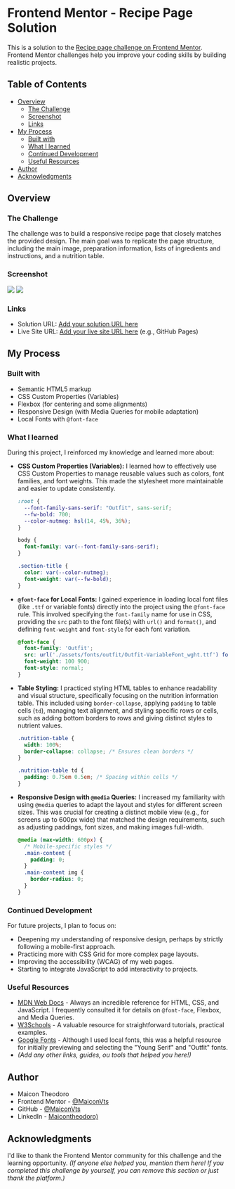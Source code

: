 # Frontend Mentor - Recipe Page Solution

This is a solution to the [Recipe page challenge on Frontend Mentor](https://www.frontendmentor.io/challenges/recipe-page-KiTsR8QQKm). Frontend Mentor challenges help you improve your coding skills by building realistic projects.

## Table of Contents

- [Overview](#overview)
  - [The Challenge](#the-challenge)
  - [Screenshot](#screenshot)
  - [Links](#links)
- [My Process](#my-process)
  - [Built with](#built-with)
  - [What I learned](#what-i-learned)
  - [Continued Development](#continued-development)
  - [Useful Resources](#useful-resources)
- [Author](#author)
- [Acknowledgments](#acknowledgments)

## Overview

### The Challenge

The challenge was to build a responsive recipe page that closely matches the provided design. The main goal was to replicate the page structure, including the main image, preparation information, lists of ingredients and instructions, and a nutrition table.

### Screenshot

![](./design/solution-desktop.png) ![](./design/solution.mobile.png)

### Links

- Solution URL: [Add your solution URL here](https://www.frontendmentor.io/solutions/your-solution-url-here)
- Live Site URL: [Add your live site URL here](https://your-live-site-url.com) (e.g., GitHub Pages)

## My Process

### Built with

- Semantic HTML5 markup
- CSS Custom Properties (Variables)
- Flexbox (for centering and some alignments)
- Responsive Design (with Media Queries for mobile adaptation)
- Local Fonts with `@font-face`

### What I learned

During this project, I reinforced my knowledge and learned more about:

- **CSS Custom Properties (Variables):** I learned how to effectively use CSS Custom Properties to manage reusable values such as colors, font families, and font weights. This made the stylesheet more maintainable and easier to update consistently.
    ```css
    :root {
      --font-family-sans-serif: "Outfit", sans-serif;
      --fw-bold: 700;
      --color-nutmeg: hsl(14, 45%, 36%); 
    }

    body {
      font-family: var(--font-family-sans-serif);
    }

    .section-title {
      color: var(--color-nutmeg);
      font-weight: var(--fw-bold);
    }
    ```

- **`@font-face` for Local Fonts:** I gained experience in loading local font files (like `.ttf` or variable fonts) directly into the project using the `@font-face` rule. This involved specifying the `font-family` name for use in CSS, providing the `src` path to the font file(s) with `url()` and `format()`, and defining `font-weight` and `font-style` for each font variation.
    ```css
    @font-face {
      font-family: 'Outfit';
      src: url('./assets/fonts/outfit/Outfit-VariableFont_wght.ttf') format('truetype-variations');
      font-weight: 100 900; 
      font-style: normal;
    }
    ```

- **Table Styling:** I practiced styling HTML tables to enhance readability and visual structure, specifically focusing on the nutrition information table. This included using `border-collapse`, applying `padding` to table cells (`td`), managing text alignment, and styling specific rows or cells, such as adding bottom borders to rows and giving distinct styles to nutrient values.
    ```css
    .nutrition-table {
      width: 100%;
      border-collapse: collapse; /* Ensures clean borders */
    }

    .nutrition-table td {
      padding: 0.75em 0.5em; /* Spacing within cells */
    }
    ```

- **Responsive Design with `@media` Queries:** I increased my familiarity with using `@media` queries to adapt the layout and styles for different screen sizes. This was crucial for creating a distinct mobile view (e.g., for screens up to 600px wide) that matched the design requirements, such as adjusting paddings, font sizes, and making images full-width.
    ```css
    @media (max-width: 600px) {
      /* Mobile-specific styles */
      .main-content {
        padding: 0;
      }
      .main-content img {
        border-radius: 0;
      }
    }
    ```

### Continued Development

For future projects, I plan to focus on:

- Deepening my understanding of responsive design, perhaps by strictly following a mobile-first approach.
- Practicing more with CSS Grid for more complex page layouts.
- Improving the accessibility (WCAG) of my web pages.
- Starting to integrate JavaScript to add interactivity to projects.

### Useful Resources

- [MDN Web Docs](https://developer.mozilla.org/) - Always an incredible reference for HTML, CSS, and JavaScript. I frequently consulted it for details on `@font-face`, Flexbox, and Media Queries.
- [W3Schools](https://www.w3schools.com) - A valuable resource for straightforward tutorials, practical examples.
- [Google Fonts](https://fonts.google.com/) - Although I used local fonts, this was a helpful resource for initially previewing and selecting the "Young Serif" and "Outfit" fonts.
- *(Add any other links, guides, ou tools that helped you here!)*

## Author

- Maicon Theodoro
- Frontend Mentor - [@MaiconVts](https://www.frontendmentor.io/profile/MaiconVts)
- GitHub - [@MaiconVts](https://github.com/MaiconVts)
- LinkedIn - [Maicontheodoro)](https://www.linkedin.com/in/maicontheodoro/)

## Acknowledgments

I'd like to thank the Frontend Mentor community for this challenge and the learning opportunity.
*(If anyone else helped you, mention them here! If you completed this challenge by yourself, you can remove this section or just thank the platform.)*
